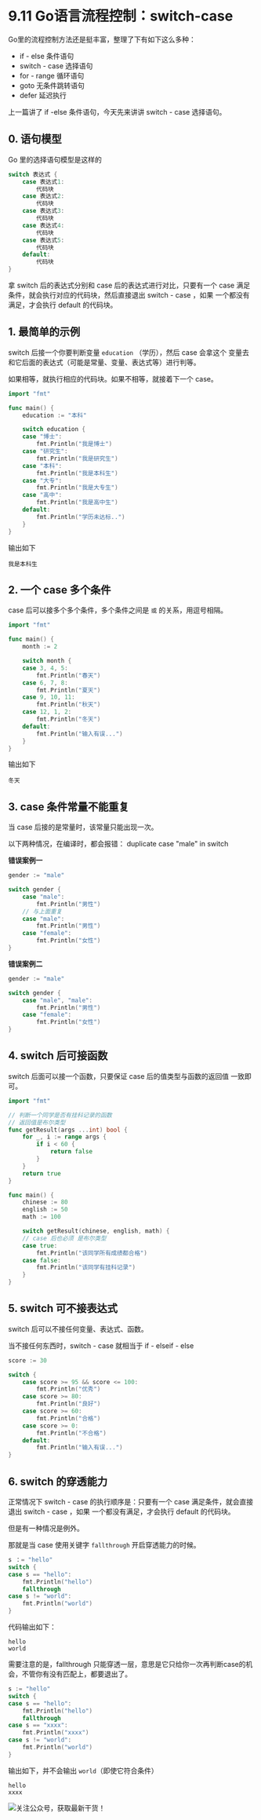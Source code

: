 # 9.11 Go语言流程控制：switch-case


Go里的流程控制方法还是挺丰富，整理了下有如下这么多种：

- if - else 条件语句
- switch - case 选择语句
- for - range 循环语句
- goto 无条件跳转语句
- defer 延迟执行

上一篇讲了 if  -else 条件语句，今天先来讲讲 switch - case 选择语句。



## 0. 语句模型

Go 里的选择语句模型是这样的

```go
switch 表达式 {
    case 表达式1:
    	代码块
    case 表达式2:
    	代码块
    case 表达式3:
    	代码块
    case 表达式4:
    	代码块
    case 表达式5:
    	代码块
    default:
    	代码块
}
```

拿 switch 后的表达式分别和 case 后的表达式进行对比，只要有一个 case 满足条件，就会执行对应的代码块，然后直接退出 switch - case ，如果 一个都没有满足，才会执行 default 的代码块。

## 1. 最简单的示例

switch 后接一个你要判断变量 `education` （学历），然后 case 会拿这个 变量去和它后面的表达式（可能是常量、变量、表达式等）进行判等。

如果相等，就执行相应的代码块。如果不相等，就接着下一个 case。

```go
import "fmt"

func main() {
	education := "本科"

	switch education {
	case "博士":
		fmt.Println("我是博士")
	case "研究生":
		fmt.Println("我是研究生")
	case "本科":
		fmt.Println("我是本科生")
	case "大专":
		fmt.Println("我是大专生")
	case "高中":
		fmt.Println("我是高中生")
    default:
        fmt.Println("学历未达标..")
	}
}

```

输出如下

```
我是本科生
```



## 2. 一个 case 多个条件

case 后可以接多个多个条件，多个条件之间是 `或` 的关系，用逗号相隔。

```go
import "fmt"

func main() {
	month := 2

	switch month {
	case 3, 4, 5:
		fmt.Println("春天")
	case 6, 7, 8:
		fmt.Println("夏天")
	case 9, 10, 11:
		fmt.Println("秋天")
	case 12, 1, 2:
		fmt.Println("冬天")
	default:
		fmt.Println("输入有误...")
	}
}
```

输出如下

```
冬天
```



## 3. case 条件常量不能重复

当 case 后接的是常量时，该常量只能出现一次。

以下两种情况，在编译时，都会报错： duplicate case "male" in switch

**错误案例一**

```go
gender := "male"

switch gender {
    case "male":
    	fmt.Println("男性")
    // 与上面重复
    case "male":
    	fmt.Println("男性")
    case "female":
    	fmt.Println("女性")
}
```

**错误案例二**

```go
gender := "male"

switch gender {
    case "male", "male":
    	fmt.Println("男性")
    case "female":
    	fmt.Println("女性")
}
```

## 4. switch 后可接函数

switch 后面可以接一个函数，只要保证 case 后的值类型与函数的返回值 一致即可。

```go
import "fmt"

// 判断一个同学是否有挂科记录的函数
// 返回值是布尔类型
func getResult(args ...int) bool {
	for _, i := range args {
		if i < 60 {
			return false
		}
	}
	return true
}

func main() {
	chinese := 80
	english := 50
	math := 100

	switch getResult(chinese, english, math) {
    // case 后也必须 是布尔类型
	case true:
		fmt.Println("该同学所有成绩都合格")
	case false:
		fmt.Println("该同学有挂科记录")
	}
}
```



## 5. switch 可不接表达式

switch 后可以不接任何变量、表达式、函数。

当不接任何东西时，switch - case 就相当于 if - elseif - else

```go
score := 30

switch {
    case score >= 95 && score <= 100:
        fmt.Println("优秀")
    case score >= 80:
        fmt.Println("良好")
    case score >= 60:
        fmt.Println("合格")
    case score >= 0:
        fmt.Println("不合格")
    default:
        fmt.Println("输入有误...")
}
```



## 6. switch 的穿透能力

正常情况下 switch - case 的执行顺序是：只要有一个 case 满足条件，就会直接退出 switch - case ，如果 一个都没有满足，才会执行 default 的代码块。

但是有一种情况是例外。

那就是当  case 使用关键字 `fallthrough` 开启穿透能力的时候。

```go
s ：= "hello"
switch {
case s == "hello":
    fmt.Println("hello")
    fallthrough
case s != "world":
    fmt.Println("world")
}
```

代码输出如下：

```
hello
world
```

需要注意的是，fallthrough 只能穿透一层，意思是它只给你一次再判断case的机会，不管你有没有匹配上，都要退出了。

```go
s := "hello"
switch {
case s == "hello":
	fmt.Println("hello")
	fallthrough
case s == "xxxx":
	fmt.Println("xxxx")
case s != "world":
	fmt.Println("world")
}
```

输出如下，并不会输出 `world`（即使它符合条件）

```
hello
xxxx
```



![关注公众号，获取最新干货！](http://image.python-online.cn/20191117155836.png)